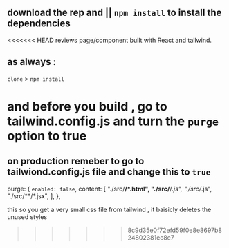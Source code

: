 ## download the rep and || `npm install` to install the dependencies

<<<<<<< HEAD
reviews page/component built with React and tailwind.

## as always :

`clone` > `npm install`

and before you build , go to tailwind.config.js and turn the `purge` option to true
=======
## on production remeber to go to tailwiond.config.js file and change this to `true`

purge: {
    `enabled: false`,
    content: [
      "./src/**/*.html",
      "./src/**/*.js",
      "./src/*.js",
      "./src/**/*.jsx",
    ],
  },

this so you get a very small css file from tailwind , it baisicly deletes the unused styles 
>>>>>>> 8c9d35e0f72efd59f0e8e8697b824802381ec8e7
